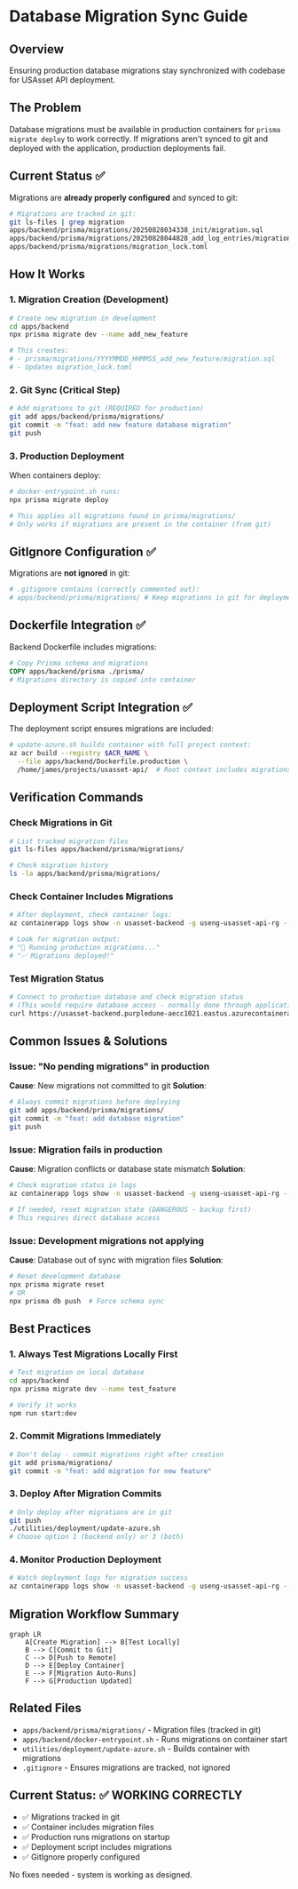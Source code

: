 # Database Migration Sync Guide

## Overview
Ensuring production database migrations stay synchronized with codebase for USAsset API deployment.

## The Problem
Database migrations must be available in production containers for `prisma migrate deploy` to work correctly. If migrations aren't synced to git and deployed with the application, production deployments fail.

## Current Status ✅
Migrations are **already properly configured** and synced to git:

```bash
# Migrations are tracked in git:
git ls-files | grep migration
apps/backend/prisma/migrations/20250828034338_init/migration.sql
apps/backend/prisma/migrations/20250828044828_add_log_entries/migration.sql
apps/backend/prisma/migrations/migration_lock.toml
```

## How It Works

### 1. Migration Creation (Development)
```bash
# Create new migration in development
cd apps/backend
npx prisma migrate dev --name add_new_feature

# This creates:
# - prisma/migrations/YYYYMMDD_HHMMSS_add_new_feature/migration.sql
# - Updates migration_lock.toml
```

### 2. Git Sync (Critical Step)
```bash
# Add migrations to git (REQUIRED for production)
git add apps/backend/prisma/migrations/
git commit -m "feat: add new feature database migration"
git push
```

### 3. Production Deployment
When containers deploy:
```bash
# docker-entrypoint.sh runs:
npx prisma migrate deploy

# This applies all migrations found in prisma/migrations/
# Only works if migrations are present in the container (from git)
```

## GitIgnore Configuration ✅
Migrations are **not ignored** in git:

```bash
# .gitignore contains (correctly commented out):
# apps/backend/prisma/migrations/ # Keep migrations in git for deployment
```

## Dockerfile Integration ✅
Backend Dockerfile includes migrations:

```dockerfile
# Copy Prisma schema and migrations
COPY apps/backend/prisma ./prisma/
# Migrations directory is copied into container
```

## Deployment Script Integration ✅
The deployment script ensures migrations are included:

```bash
# update-azure.sh builds container with full project context:
az acr build --registry $ACR_NAME \
  --file apps/backend/Dockerfile.production \
  /home/james/projects/usasset-api/  # Root context includes migrations
```

## Verification Commands

### Check Migrations in Git
```bash
# List tracked migration files
git ls-files apps/backend/prisma/migrations/

# Check migration history
ls -la apps/backend/prisma/migrations/
```

### Check Container Includes Migrations
```bash
# After deployment, check container logs:
az containerapp logs show -n usasset-backend -g useng-usasset-api-rg --tail 20

# Look for migration output:
# "🔄 Running production migrations..."
# "✅ Migrations deployed!"
```

### Test Migration Status
```bash
# Connect to production database and check migration status
# (This would require database access - normally done through application)
curl https://usasset-backend.purpledune-aecc1021.eastus.azurecontainerapps.io/health/db
```

## Common Issues & Solutions

### Issue: "No pending migrations" in production
**Cause**: New migrations not committed to git
**Solution**:
```bash
# Always commit migrations before deploying
git add apps/backend/prisma/migrations/
git commit -m "feat: add database migration"
git push
```

### Issue: Migration fails in production
**Cause**: Migration conflicts or database state mismatch
**Solution**:
```bash
# Check migration status in logs
az containerapp logs show -n usasset-backend -g useng-usasset-api-rg --tail 50

# If needed, reset migration state (DANGEROUS - backup first)
# This requires direct database access
```

### Issue: Development migrations not applying
**Cause**: Database out of sync with migration files
**Solution**:
```bash
# Reset development database
npx prisma migrate reset
# OR
npx prisma db push  # Force schema sync
```

## Best Practices

### 1. Always Test Migrations Locally First
```bash
# Test migration on local database
cd apps/backend
npx prisma migrate dev --name test_feature

# Verify it works
npm run start:dev
```

### 2. Commit Migrations Immediately
```bash
# Don't delay - commit migrations right after creation
git add prisma/migrations/
git commit -m "feat: add migration for new feature"
```

### 3. Deploy After Migration Commits
```bash
# Only deploy after migrations are in git
git push
./utilities/deployment/update-azure.sh
# Choose option 1 (backend only) or 3 (both)
```

### 4. Monitor Production Deployment
```bash
# Watch deployment logs for migration success
az containerapp logs show -n usasset-backend -g useng-usasset-api-rg --follow
```

## Migration Workflow Summary

```mermaid
graph LR
    A[Create Migration] --> B[Test Locally]
    B --> C[Commit to Git]
    C --> D[Push to Remote]
    D --> E[Deploy Container]
    E --> F[Migration Auto-Runs]
    F --> G[Production Updated]
```

## Related Files
- `apps/backend/prisma/migrations/` - Migration files (tracked in git)
- `apps/backend/docker-entrypoint.sh` - Runs migrations on container start
- `utilities/deployment/update-azure.sh` - Builds container with migrations
- `.gitignore` - Ensures migrations are tracked, not ignored

## Current Status: ✅ WORKING CORRECTLY
- ✅ Migrations tracked in git
- ✅ Container includes migration files
- ✅ Production runs migrations on startup
- ✅ Deployment script includes migrations
- ✅ GitIgnore properly configured

No fixes needed - system is working as designed.